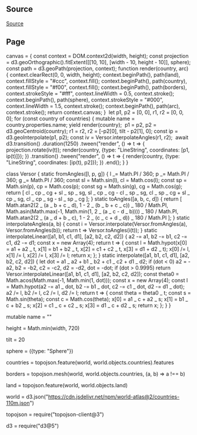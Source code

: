 #

## Source

[Source](https://observablehq.com/@d3/world-tour)

## Page

canvas = {
const context = DOM.context2d(width, height);
const projection = d3.geoOrthographic().fitExtent([[10, 10], [width - 10, height - 10]], sphere);
const path = d3.geoPath(projection, context);
​
function render(country, arc) {
context.clearRect(0, 0, width, height);
context.beginPath(), path(land), context.fillStyle = "#ccc", context.fill();
context.beginPath(), path(country), context.fillStyle = "#f00", context.fill();
context.beginPath(), path(borders), context.strokeStyle = "#fff", context.lineWidth = 0.5, context.stroke();
context.beginPath(), path(sphere), context.strokeStyle = "#000", context.lineWidth = 1.5, context.stroke();
context.beginPath(), path(arc), context.stroke();
return context.canvas;
}
​
let p1, p2 = [0, 0], r1, r2 = [0, 0, 0];
for (const country of countries) {
mutable name = country.properties.name;
yield render(country);
​
p1 = p2, p2 = d3.geoCentroid(country);
r1 = r2, r2 = [-p2[0], tilt - p2[1], 0];
const ip = d3.geoInterpolate(p1, p2);
const iv = Versor.interpolateAngles(r1, r2);
​
await d3.transition()
.duration(1250)
.tween("render", () => t => {
projection.rotate(iv(t));
render(country, {type: "LineString", coordinates: [p1, ip(t)]});
})
.transition()
.tween("render", () => t => {
render(country, {type: "LineString", coordinates: [ip(t), p2]});
})
.end();
}
}

class Versor {
static fromAngles([l, p, g]) {
l _= Math.PI / 360;
p _= Math.PI / 360;
g _= Math.PI / 360;
const sl = Math.sin(l), cl = Math.cos(l);
const sp = Math.sin(p), cp = Math.cos(p);
const sg = Math.sin(g), cg = Math.cos(g);
return [
cl _ cp _ cg + sl _ sp _ sg,
sl _ cp _ cg - cl _ sp _ sg,
cl _ sp _ cg + sl _ cp _ sg,
cl _ cp _ sg - sl _ sp _ cg
];
}
static toAngles([a, b, c, d]) {
return [
Math.atan2(2 _ (a _ b + c _ d), 1 - 2 _ (b _ b + c _ c)) _ 180 / Math.PI,
Math.asin(Math.max(-1, Math.min(1, 2 _ (a _ c - d _ b)))) _ 180 / Math.PI,
Math.atan2(2 _ (a _ d + b _ c), 1 - 2 _ (c _ c + d _ d)) _ 180 / Math.PI
];
}
static interpolateAngles(a, b) {
const i = Versor.interpolate(Versor.fromAngles(a), Versor.fromAngles(b));
return t => Versor.toAngles(i(t));
}
static interpolateLinear([a1, b1, c1, d1], [a2, b2, c2, d2]) {
a2 -= a1, b2 -= b1, c2 -= c1, d2 -= d1;
const x = new Array(4);
return t => {
const l = Math.hypot(x[0] = a1 + a2 _ t, x[1] = b1 + b2 _ t, x[2] = c1 + c2 _ t, x[3] = d1 + d2 _ t);
x[0] /= l, x[1] /= l, x[2] /= l, x[3] /= l;
return x;
};
}
static interpolate([a1, b1, c1, d1], [a2, b2, c2, d2]) {
let dot = a1 _ a2 + b1 _ b2 + c1 _ c2 + d1 _ d2;
if (dot < 0) a2 = -a2, b2 = -b2, c2 = -c2, d2 = -d2, dot = -dot;
if (dot > 0.9995) return Versor.interpolateLinear([a1, b1, c1, d1], [a2, b2, c2, d2]);
const theta0 = Math.acos(Math.max(-1, Math.min(1, dot)));
const x = new Array(4);
const l = Math.hypot(a2 -= a1 _ dot, b2 -= b1 _ dot, c2 -= c1 _ dot, d2 -= d1 _ dot);
a2 /= l, b2 /= l, c2 /= l, d2 /= l;
return t => {
const theta = theta0 _ t;
const s = Math.sin(theta);
const c = Math.cos(theta);
x[0] = a1 _ c + a2 _ s;
x[1] = b1 _ c + b2 _ s;
x[2] = c1 _ c + c2 _ s;
x[3] = d1 _ c + d2 _ s;
return x;
};
}
}

mutable name = ""

height = Math.min(width, 720)

tilt = 20

sphere = ({type: "Sphere"})

countries = topojson.feature(world, world.objects.countries).features

borders = topojson.mesh(world, world.objects.countries, (a, b) => a !== b)

land = topojson.feature(world, world.objects.land)

world = d3.json("https://cdn.jsdelivr.net/npm/world-atlas@2/countries-110m.json")

topojson = require("topojson-client@3")

d3 = require("d3@5")
